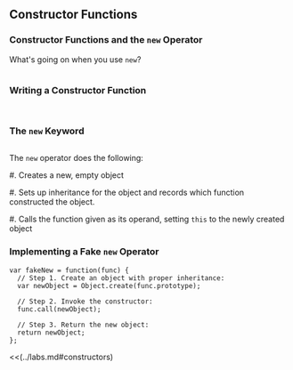 ## Constructor Functions

### Constructor Functions and the `new` Operator

What's going on when you use `new`?

~~~ {.javascript insert="../../../src/examples/js/ctor.js" token="new"}
~~~

### Writing a Constructor Function

~~~ {.javascript insert="../../../src/examples/js/ctor.js" token="ctor"}
~~~

~~~ {.javascript insert="../../../src/examples/js/ctor.js" token="prototype"}
~~~

### The `new` Keyword

~~~ {.javascript insert="../../../src/examples/js/ctor.js" token="new"}
~~~

The `new` operator does the following:

  #. Creates a new, empty object

  #. Sets up inheritance for the object and records which function
     constructed the object.

  #. Calls the function given as its operand, setting `this` to the
     newly created object

### Implementing a Fake `new` Operator

~~~ {.javascript}
var fakeNew = function(func) {
  // Step 1. Create an object with proper inheritance:
  var newObject = Object.create(func.prototype);

  // Step 2. Invoke the constructor:
  func.call(newObject);

  // Step 3. Return the new object:
  return newObject;
};
~~~

<<(../labs.md#constructors)
